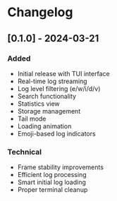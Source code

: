 # Changelog

## [0.1.0] - 2024-03-21

### Added
- Initial release with TUI interface
- Real-time log streaming
- Log level filtering (e/w/i/d/v)
- Search functionality
- Statistics view
- Storage management
- Tail mode
- Loading animation
- Emoji-based log indicators

### Technical
- Frame stability improvements
- Efficient log processing
- Smart initial log loading
- Proper terminal cleanup 